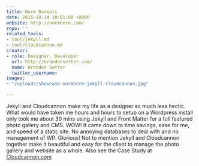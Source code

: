 ```yaml
---
title: Norm Daniels
date: 2015-10-14 18:01:00 +0000
website: http://normhere.com/
repo: ''
related_tools:
- tool/jekyll.md
- tool/cloudcannon.md
creator:
- role: Designer, Developer
  url: http://brandonsetter.com/
  name: Brandon Setter
  twitter_username:
images:
- "/uploads/showcase-normhere-jekyll-cloudcannon.jpg"

---
```

Jekyll and Cloudcannon make my life as a designer so much less hectic. What would have taken me hours and hours to setup on a Wordpress install only took me about 30 mins using Jekyll and Front Matter for a full featured photo gallery and CMS. WOW! It came down to time savings, ease for me, and speed of a static site. No annoying databases to deal with and no management of WP. Glorious! Not to mention Jekyll and Cloudcannon together make it beautiful and easy for the client to manage the photo gallery and website as a whole. Also see the Case Study at [Cloudcannon.com](http://cloudcannon.com/customers/brandon-setter/)
